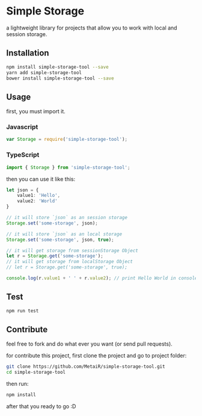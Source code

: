 # Simple Storage
a lightweight library for projects that allow you to work with local and session storage.

## Installation
```sh
npm install simple-storage-tool --save
yarn add simple-storage-tool
bower install simple-storage-tool --save
```

## Usage

first, you must import it.
### Javascript

```javascript
var Storage = require('simple-storage-tool');
```

### TypeScript
```typescript
import { Storage } from 'simple-storage-tool';
```

then you can use it like this:

```typescript
let json = {
    value1: 'Hello',
    value2: 'World'
}

// it will store `json` as an session storage
Storage.set('some-storage', json); 

// it will store `json` as an local storage
Storage.set('some-storage', json, true);

// it will get storage from sessionStorage Object
let r = Storage.get('some-storage');
// it will get storage from localStorage Object
// let r = Storage.get('some-storage', true);

console.log(r.value1 + ' ' + r.value2); // print Hello World in console
```

## Test
```sh
npm run test
```

## Contribute
feel free to fork and do what ever you want (or send pull requests).

for contribute this project, first clone the project and go to project folder:
```sh
git clone https://github.com/MetaiR/simple-storage-tool.git
cd simple-storage-tool
```

then run:
```sh
npm install
```

after that you ready to go :D